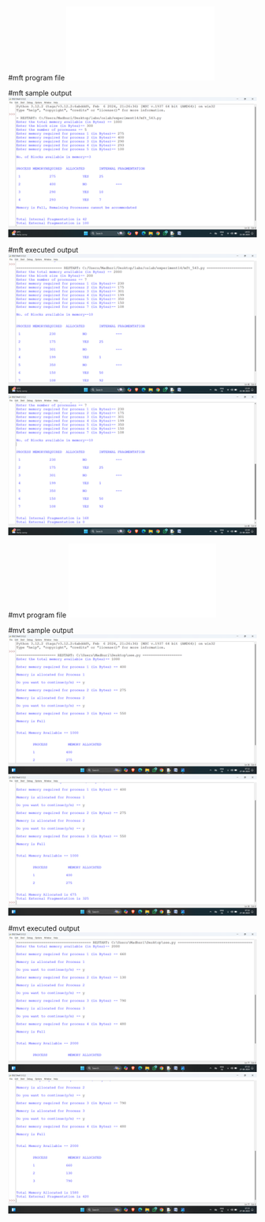 #mft program file
![program file](mft_543.py)

#mft sample output
![sampleoutput](mft_sampleoutput.png)

#mft executed output
![executedoutput](mft_executedoutput(1).png)
![executedoutput](mft_executedoutput(2).png)

#mvt program file
![program file](mvt_543.py)

#mvt sample output
![sampleoutput](mvt_sampleoutput(1).png)
![sampleoutput](mvt_sampleoutput(2).png)

#mvt executed output
![executedoutput](mvt_executedoutput(1).png)
![executedoutput](mvt_executedoutput(2).png)

